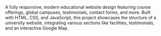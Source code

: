 A fully responsive, modern educational website design featuring course offerings, global campuses, testimonials, contact forms, and more.
Built with HTML, CSS, and JavaScript, this project showcases the structure of a university website, integrating various sections like facilities, testimonials, and an interactive Google Map.

